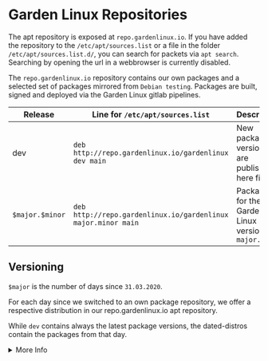 # Garden Linux Repositories

The apt repository is exposed at `repo.gardenlinux.io`.
If you have added the repository to the `/etc/apt/sources.list` or a file in the folder `/etc/apt/sources.list.d/`,
you can search for packets via `apt search`. Searching by opening the url in a webbrowser is currently disabled.

The `repo.gardenlinux.io` repository contains our own packages and a selected set of packages mirrored from `Debian testing`.
Packages are built, signed and deployed via the Garden Linux gitlab pipelines.


| Release  | Line for `/etc/apt/sources.list`  | Description  |
|---|---|---|
| dev  | `deb http://repo.gardenlinux.io/gardenlinux dev main`  | New package versions are publishes here first. |
| `$major.$minor` | `deb http://repo.gardenlinux.io/gardenlinux major.minor main` | Packages for the the Garden Linux version `major.minor`  |


## Versioning
`$major` is the number of days since `31.03.2020`.

For each day since we switched to an own package repository, 
we offer a respective distribution in our repo.gardenlinux.io apt repository.

While `dev` contains always the latest package versions, 
the dated-distros contain the packages from that day.


<details>
  <summary>More Info</summary>
  
Try running [bin/garden-version](../../bin/garden-version), to get the $days_since_garden_linux_release value:
  ```
# ./bin/garden-version
    dev

# ./bin/garden-version --major
    730

# ./bin/garden-version --minor
    0
  ```
- --major prints the number of days after release and is the main version number of Garden Linux.
- --minor is mainly for security updates for older major versions.

The Source Line for this example should look like:

    deb http://repo.gardenlinux.io/gardenlinux 730.0 main
	

</details>



